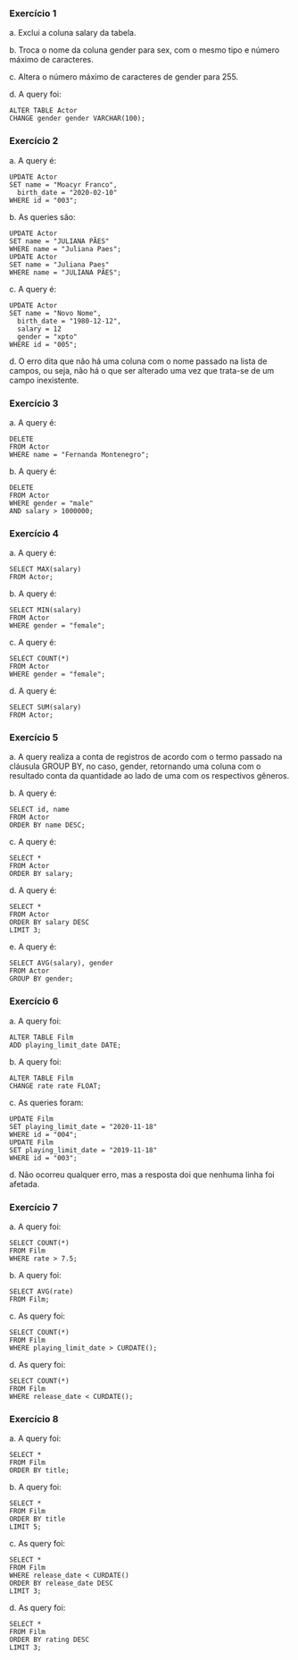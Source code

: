### Exercício 1

a. Exclui a coluna salary da tabela.

b. Troca o nome da coluna gender para sex, com o mesmo tipo e número máximo de caracteres.

c. Altera o número máximo de caracteres de gender para 255.

d. A query foi:

```
ALTER TABLE Actor
CHANGE gender gender VARCHAR(100);
```

### Exercício 2

a. A query é:

```
UPDATE Actor
SET name = "Moacyr Franco",
  birth_date = "2020-02-10"
WHERE id = "003";
```

b. As queries são:

```
UPDATE Actor
SET name = "JULIANA PÃES"
WHERE name = "Juliana Paes";
UPDATE Actor
SET name = "Juliana Paes"
WHERE name = "JULIANA PÃES";
```

c. A query é:

```
UPDATE Actor
SET name = "Novo Nome",
  birth_date = "1980-12-12",
  salary = 12
  gender = "xpto"
WHERE id = "005";
```

d. O erro dita que não há uma coluna com o nome passado na lista de campos, ou seja, não há o que ser alterado uma vez que trata-se de um campo inexistente.

### Exercício 3

a. A query é:

```
DELETE
FROM Actor
WHERE name = "Fernanda Montenegro";
```

b. A query é:

```
DELETE
FROM Actor
WHERE gender = "male"
AND salary > 1000000;
```

### Exercício 4

a. A query é:

```
SELECT MAX(salary)
FROM Actor;
```

b. A query é:

```
SELECT MIN(salary)
FROM Actor
WHERE gender = "female";
```

c. A query é:

```
SELECT COUNT(*)
FROM Actor
WHERE gender = "female";
```

d. A query é:

```
SELECT SUM(salary)
FROM Actor;
```

### Exercício 5

a. A query realiza a conta de registros de acordo com o termo passado na cláusula GROUP BY, no caso, gender, retornando uma coluna com o resultado conta da quantidade ao lado de uma com os respectivos gêneros.

b. A query é:

```
SELECT id, name
FROM Actor
ORDER BY name DESC;
```

c. A query é:

```
SELECT *
FROM Actor
ORDER BY salary;
```

d. A query é:

```
SELECT *
FROM Actor
ORDER BY salary DESC
LIMIT 3;
```

e. A query é:

```
SELECT AVG(salary), gender
FROM Actor
GROUP BY gender;
```

### Exercício 6

a. A query foi:

```
ALTER TABLE Film
ADD playing_limit_date DATE;
```

b. A query foi:

```
ALTER TABLE Film
CHANGE rate rate FLOAT;
```

c. As queries foram:

```
UPDATE Film
SET playing_limit_date = "2020-11-18"
WHERE id = "004";
UPDATE Film
SET playing_limit_date = "2019-11-18"
WHERE id = "003";
```

d. Não ocorreu qualquer erro, mas a resposta doi que nenhuma linha foi afetada.

### Exercício 7

a. A query foi:

```
SELECT COUNT(*)
FROM Film
WHERE rate > 7.5;
```

b. A query foi:

```
SELECT AVG(rate)
FROM Film;
```

c. As query foi:

```
SELECT COUNT(*)
FROM Film
WHERE playing_limit_date > CURDATE();
```

d. As query foi:

```
SELECT COUNT(*)
FROM Film
WHERE release_date < CURDATE();
```

### Exercício 8

a. A query foi:

```
SELECT *
FROM Film
ORDER BY title;
```

b. A query foi:

```
SELECT *
FROM Film
ORDER BY title
LIMIT 5;
```

c. As query foi:

```
SELECT *
FROM Film
WHERE release_date < CURDATE()
ORDER BY release_date DESC
LIMIT 3;
```

d. As query foi:

```
SELECT *
FROM Film
ORDER BY rating DESC
LIMIT 3;
```

